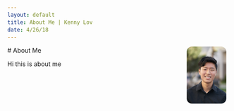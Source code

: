```yaml
---
layout: default
title: About Me | Kenny Lov
date: 4/26/18
---
```

<p>
<img style="float: right; width:90px;height:130px; border-radius: 12px; margin: auto 7px" src="linkedin pic.jpg">
</p>
# About Me

<p> Hi this is about me </p>
